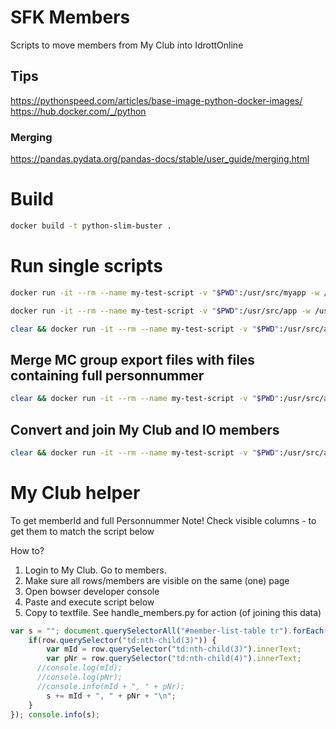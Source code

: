 # SFK Members
Scripts to move members from My Club into IdrottOnline

## Tips
https://pythonspeed.com/articles/base-image-python-docker-images/
https://hub.docker.com/_/python

### Merging
https://pandas.pydata.org/pandas-docs/stable/user_guide/merging.html

# Build
```bash
docker build -t python-slim-buster .
```
# Run single scripts
```bash
docker run -it --rm --name my-test-script -v "$PWD":/usr/src/myapp -w /usr/src/myapp python-slim-buster python test.py
```

```bash
docker run -it --rm --name my-test-script -v "$PWD":/usr/src/app -w /usr/src/app python-slim-buster python test.py
```
```bash
clear && docker run -it --rm --name my-test-script -v "$PWD":/usr/src/app -w /usr/src/app python-slim-buster python test.py
```
## Merge MC group export files with files containing full personnummer
```bash
clear && docker run -it --rm --name my-test-script -v "$PWD":/usr/src/app -w /usr/src/app python-slim-buster python handle_members.py
```
## Convert and join My Club and IO members
```bash
clear && docker run -it --rm --name my-test-script -v "$PWD":/usr/src/app -w /usr/src/app python-slim-buster python convert_members.py files/2020-11-14_MyClub_all_member_export.xls files/2020-11-13_MyClub_invoice_export.xls files/2020-11-11_all-io-members2.xlsx
```

# My Club helper
To get memberId and full Personnummer
Note! Check visible columns - to get them to match the script below

How to?
1. Login to My Club. Go to members. 
2. Make sure all rows/members are visible on the same (one) page
3. Open bowser developer console
4. Paste and execute script below
5. Copy to textfile. See handle_members.py for action (of joining this data)
```js
var s = ""; document.querySelectorAll("#member-list-table tr").forEach(row => {
	if(row.querySelector("td:nth-child(3)")) {
		var mId = row.querySelector("td:nth-child(3)").innerText;
		var pNr = row.querySelector("td:nth-child(4)").innerText;
	  //console.log(mId);
	  //console.log(pNr);
	  //console.info(mId + ", " + pNr);
		s += mId + ", " + pNr + "\n";
	}
}); console.info(s);
```
